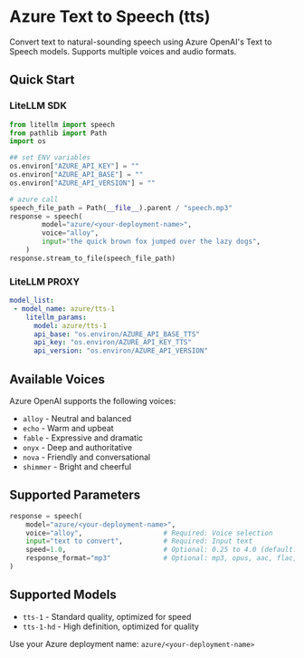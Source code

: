 # Azure Text to Speech (tts)

Convert text to natural-sounding speech using Azure OpenAI's Text to Speech models. Supports multiple voices and audio formats.

## Quick Start

### **LiteLLM SDK**

```python showLineNumbers title="SDK Usage"
from litellm import speech
from pathlib import Path
import os

## set ENV variables
os.environ["AZURE_API_KEY"] = ""
os.environ["AZURE_API_BASE"] = ""
os.environ["AZURE_API_VERSION"] = ""

# azure call
speech_file_path = Path(__file__).parent / "speech.mp3"
response = speech(
        model="azure/<your-deployment-name>",
        voice="alloy",
        input="the quick brown fox jumped over the lazy dogs",
    )
response.stream_to_file(speech_file_path)
```

### **LiteLLM PROXY**

```yaml showLineNumbers title="proxy_config.yaml"
model_list:
 - model_name: azure/tts-1
    litellm_params:
      model: azure/tts-1
      api_base: "os.environ/AZURE_API_BASE_TTS"
      api_key: "os.environ/AZURE_API_KEY_TTS"
      api_version: "os.environ/AZURE_API_VERSION" 
```

## Available Voices

Azure OpenAI supports the following voices:
- `alloy` - Neutral and balanced
- `echo` - Warm and upbeat
- `fable` - Expressive and dramatic
- `onyx` - Deep and authoritative
- `nova` - Friendly and conversational
- `shimmer` - Bright and cheerful

## Supported Parameters

```python showLineNumbers title="All Parameters"
response = speech(
    model="azure/<your-deployment-name>",
    voice="alloy",                    # Required: Voice selection
    input="text to convert",          # Required: Input text
    speed=1.0,                        # Optional: 0.25 to 4.0 (default: 1.0)
    response_format="mp3"             # Optional: mp3, opus, aac, flac, wav, pcm
)
```

## Supported Models

- `tts-1` - Standard quality, optimized for speed
- `tts-1-hd` - High definition, optimized for quality

Use your Azure deployment name: `azure/<your-deployment-name>`